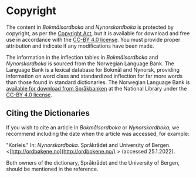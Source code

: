 # Copyright
The content in _Bokmålsordboka_ and _Nynorskordboka_ is protected by copyright, as per the [Copyright Act](https://lovdata.no/dokument/NL/lov/2018-06-15-40), but it is available for download and free use in accordance with the [CC-BY 4.0 license](https://creativecommons.org/licenses/by/4.0/deed.uk). You must provide proper attribution and indicate if any modifications have been made.

The information in the inflection tables in _Bokmålsordboka_ and _Nynorskordboka_ is sourced from the Norwegian Language Bank. The Language Bank is a lexical database for Bokmål and Nynorsk, providing information on word class and standardized inflection for far more words than those found in standard dictionaries. The Norwegian Language Bank is [available for download from Språkbanken](https://www.nb.no/sprakbanken/ressurskatalog/?_search=ordbank) at the National Library under the [CC-BY 4.0 license](https://creativecommons.org/licenses/by/4.0/deed.uk).

## Citing the Dictionaries
If you wish to cite an article in _Bokmålsordboka_ or _Nynorskordboka_, we recommend including the date when the article was accessed, for example:

"Korleis." In: _Nynorskordboka_. Språkrådet and University of Bergen. <[http://ordbøkene.no](http://ordbokene.no/) > (accessed 25.1.2022).

Both owners of the dictionary, Språkrådet and the University of Bergen, should be mentioned in the reference.